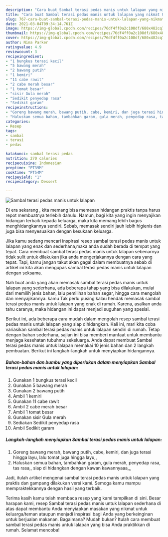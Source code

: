 ```yaml
---
description: "Cara buat Sambal terasi pedas manis untuk lalapan yang nikmat Untuk Jualan"
title: "Cara buat Sambal terasi pedas manis untuk lalapan yang nikmat Untuk Jualan"
slug: 767-cara-buat-sambal-terasi-pedas-manis-untuk-lalapan-yang-nikmat-untuk-jualan
date: 2021-03-04T09:34:14.761Z
image: https://img-global.cpcdn.com/recipes/76df4ff0a2c108df/680x482cq70/sambal-terasi-pedas-manis-untuk-lalapan-foto-resep-utama.jpg
thumbnail: https://img-global.cpcdn.com/recipes/76df4ff0a2c108df/680x482cq70/sambal-terasi-pedas-manis-untuk-lalapan-foto-resep-utama.jpg
cover: https://img-global.cpcdn.com/recipes/76df4ff0a2c108df/680x482cq70/sambal-terasi-pedas-manis-untuk-lalapan-foto-resep-utama.jpg
author: Nina Parker
ratingvalue: 4.9
reviewcount: 3
recipeingredient:
- "1 bungkus terasi kecil"
- "5 bawang merah"
- "2 bawang putih"
- "1 kemiri"
- "11 cabe rawit"
- "2 cabe merah besar"
- "1 tomat besar"
- "sisir Gula merah"
- "Sedikit penyedap rasa"
- "Sedikit garam"
recipeinstructions:
- "Goreng bawang merah, bawang putih, cabe, kemiri, dan juga terasi hingga layu, lalu tomat juga hingga layu,,"
- "Haluskan semua bahan, tambahkan garam, gula merah, penyedap rasa, tas rasa,, siap di hidangkan dengan kawan kawannyaaa,,,"
categories:
- Resep
tags:
- sambal
- terasi
- pedas

katakunci: sambal terasi pedas 
nutrition: 270 calories
recipecuisine: Indonesian
preptime: "PT39M"
cooktime: "PT54M"
recipeyield: "1"
recipecategory: Dessert

---
```



![Sambal terasi pedas manis untuk lalapan](https://img-global.cpcdn.com/recipes/76df4ff0a2c108df/680x482cq70/sambal-terasi-pedas-manis-untuk-lalapan-foto-resep-utama.jpg)

Di era  sekarang , kita memang bisa memesan hidangan praktis tanpa harus repot membuatnya terlebih dahulu. Namun, bagi kita yang ingin menyajikan hidangan terbaik kepada keluarga, maka kita memang lebih bagus menghidangkannya sendiri. Sebab, memasak sendiri jauh lebih higienis dan juga bisa menyesuaikan dengan kesukaan keluarga.

Jika kamu sedang mencari inspirasi resep sambal terasi pedas manis untuk lalapan yang enak dan sederhana,maka anda sudah berada di tempat yang tepat. Cara membuat sambal terasi pedas manis untuk lalapan  sebenarnya tidak sulit untuk dilakukan jika anda mengerjakannya dengan cara yang tepat. Tapi, kamu jangan takut akan gagal dalam membuatnya 
sebab di artikel ini kita akan mengupas sambal terasi pedas manis untuk lalapan dengan seksama.  



Nah buat anda yang akan memasak sambal terasi pedas manis untuk lalapan yang sederhana, ada beberapa tahap yang bisa dilakukan, mulai dari memilih jenis bahan, lalu pemilihan bahan segar, hingga cara mengolah dan menyajikannya. kamu Tak perlu pusing kalau hendak memasak sambal terasi pedas manis untuk lalapan yang enak di rumah. Karena, asalkan anda  tahu caranya, maka hidangan ini dapat menjadi suguhan yang spesial.

Berikut ini, ada beberapa cara mudah dalam mengolah resep sambal terasi pedas manis untuk lalapan yang siap dihidangkan. Kali ini, mari kita coba variasikan sambal terasi pedas manis untuk lalapan sendiri di rumah. Tetap dengan bahan sederhana, sajian ini bisa memberi manfaat untuk membantu menjaga kesehatan tubuhmu sekeluarga. Anda dapat membuat Sambal terasi pedas manis untuk lalapan memakai 10 jenis bahan dan 2 langkah pembuatan. Berikut ini langkah-langkah untuk menyiapkan hidangannya.

<!--inarticleads1-->

##### Bahan-bahan dan bumbu yang diperlukan dalam menyiapkan Sambal terasi pedas manis untuk lalapan:

1. Gunakan 1 bungkus terasi kecil
1. Gunakan 5 bawang merah
1. Gunakan 2 bawang putih
1. Ambil 1 kemiri
1. Gunakan 11 cabe rawit
1. Ambil 2 cabe merah besar
1. Ambil 1 tomat besar
1. Gunakan sisir Gula merah
1. Sediakan Sedikit penyedap rasa
1. Ambil Sedikit garam




<!--inarticleads2-->

##### Langkah-langkah menyiapkan Sambal terasi pedas manis untuk lalapan:

1. Goreng bawang merah, bawang putih, cabe, kemiri, dan juga terasi hingga layu, lalu tomat juga hingga layu,,
1. Haluskan semua bahan, tambahkan garam, gula merah, penyedap rasa, tas rasa,, siap di hidangkan dengan kawan kawannyaaa,,,




Jadi, itulah artikel mengenai  sambal terasi pedas manis untuk lalapan  yang praktis dan gampang dilakukan versi kami. Semoga kamu mampu mempraktekkannya dengan hasil yang terbaik. 

Terima kasih kamu telah membaca resep yang kami tampilkan di sini. Besar harapan kami, resep  Sambal terasi pedas manis untuk lalapan sederhana di atas dapat membantu Anda menyiapkan masakan yang nikmat untuk keluarga/teman ataupun menjadi inspirasi bagi Anda yang berkeinginan untuk berjualan makanan. Bagaimana? Mudah bukan? Itulah cara membuat sambal terasi pedas manis untuk lalapan yang bisa Anda praktikkan di rumah. Selamat mencoba!

